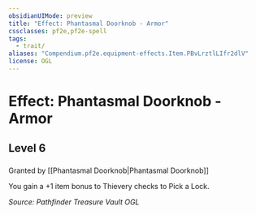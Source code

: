 ```yaml
---
obsidianUIMode: preview
title: "Effect: Phantasmal Doorknob - Armor"
cssclasses: pf2e,pf2e-spell
tags:
  - trait/
aliases: "Compendium.pf2e.equipment-effects.Item.PBvLrztlLIfr2dlV"
license: OGL
---
```

# Effect: Phantasmal Doorknob - Armor
## Level 6
### 






Granted by [[Phantasmal Doorknob|Phantasmal Doorknob]]

You gain a +1 item bonus to Thievery checks to Pick a Lock.

*Source: Pathfinder Treasure Vault*
*OGL*